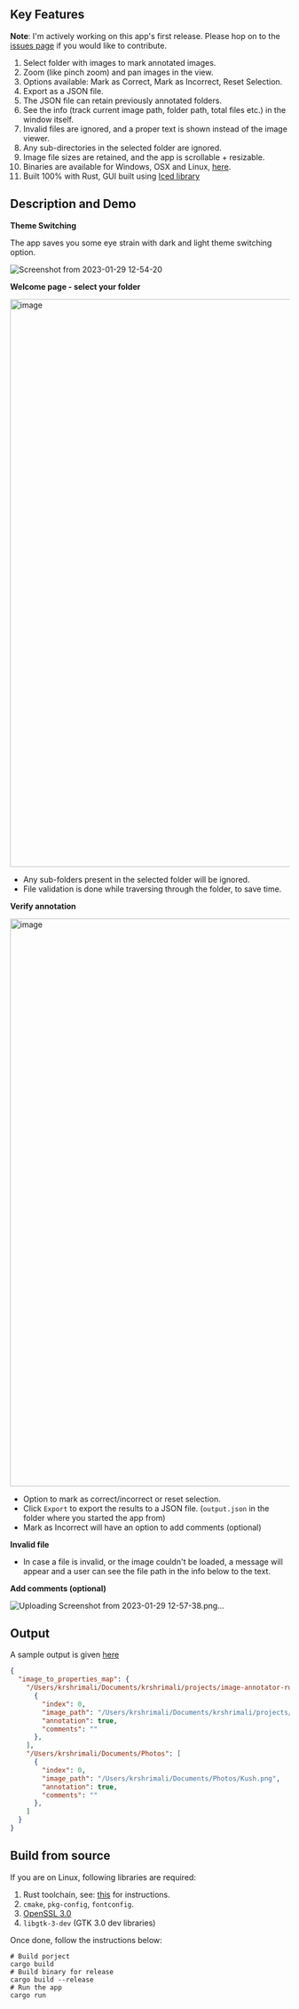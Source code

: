## Key Features

**Note**: I'm actively working on this app's first release. Please hop on to the [issues page](https://github.com/krshrimali/image-annotator-rust-app/issues) if you would like to contribute.

1. Select folder with images to mark annotated images.
2. Zoom (like pinch zoom) and pan images in the view.
3. Options available: Mark as Correct, Mark as Incorrect, Reset Selection.
4. Export as a JSON file.
5. The JSON file can retain previously annotated folders.
6. See the info (track current image path, folder path, total files etc.) in the window itself.
7. Invalid files are ignored, and a proper text is shown instead of the image viewer.
8. Any sub-directories in the selected folder are ignored.
9. Image file sizes are retained, and the app is scrollable + resizable.
10. Binaries are available for Windows, OSX and Linux, [here](https://github.com/krshrimali/validate-image-annotations-rust/tree/main/binaries).
11. Built 100% with Rust, GUI built using [Iced library](https://github.com/iced-rs/iced/)

## Description and Demo

**Theme Switching**

The app saves you some eye strain with dark and light theme switching option.

![Screenshot from 2023-01-29 12-54-20](https://user-images.githubusercontent.com/19997320/215311668-bc935e22-fcc6-4882-bf7e-21d48b6173d0.png)

**Welcome page - select your folder**

<img width="1022" alt="image" src="https://user-images.githubusercontent.com/19997320/212478003-65eeba74-f894-4609-8fcc-b95ec88b8db7.png">

- Any sub-folders present in the selected folder will be ignored.
- File validation is done while traversing through the folder, to save time.

**Verify annotation**

<img width="1022" alt="image" src="https://user-images.githubusercontent.com/19997320/212478037-3126f00d-571f-4b6e-ba23-bac27f7f27c0.png">

- Option to mark as correct/incorrect or reset selection.
- Click `Export` to export the results to a JSON file. (`output.json` in the folder where you started the app from)
- Mark as Incorrect will have an option to add comments (optional)

**Invalid file**


- In case a file is invalid, or the image couldn't be loaded, a message will appear and a user can see the file path in the info below to the text.

**Add comments (optional)**

![Uploading Screenshot from 2023-01-29 12-57-38.png…]()

## Output

A sample output is given [here](https://github.com/krshrimali/image-annotator-rust-app/blob/main/output.json)

```json
{
  "image_to_properties_map": {
    "/Users/krshrimali/Documents/krshrimali/projects/image-annotator-rust-app/sample_folder": [
      {
        "index": 0,
        "image_path": "/Users/krshrimali/Documents/krshrimali/projects/image-annotator-rust-app/sample_folder/sample.webp",
        "annotation": true,
        "comments": ""
      },
    ],
    "/Users/krshrimali/Documents/Photos": [
      {
        "index": 0,
        "image_path": "/Users/krshrimali/Documents/Photos/Kush.png",
        "annotation": true,
        "comments": ""
      },
    ]
  }
}
```

## Build from source

If you are on Linux, following libraries are required:

1. Rust toolchain, see: [this](https://doc.rust-lang.org/cargo/getting-started/installation.html) for instructions.
2. `cmake`, `pkg-config`, `fontconfig`.
3. [OpenSSL 3.0](https://openssl.org/)
4. `libgtk-3-dev` (GTK 3.0 dev libraries)

Once done, follow the instructions below:

```shell
# Build porject
cargo build
# Build binary for release
cargo build --release
# Run the app
cargo run
```
